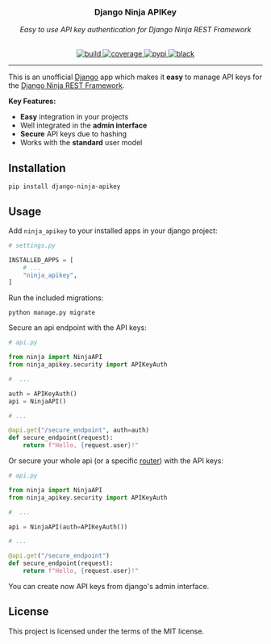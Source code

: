 <div align="center">
    <h3>Django Ninja APIKey</h3>
    <em>Easy to use API key authentication for Django Ninja REST Framework</em>
</div>
<br>
<div align="center">
    <p>
        <a href="https://github.com/mawassk/django-ninja-apikey/actions/workflows/build.yml?query=branch%3Amain++" target="_blank">
            <img src="https://github.com/mawassk/django-ninja-apikey/workflows/build/badge.svg?branch=main" alt="build">
        </a>
        <a href="https://codecov.io/gh/mawassk/django-ninja-apikey" target="_blank">
            <img src="https://img.shields.io/codecov/c/github/mawassk/django-ninja-apikey?color=%2334D058" alt="coverage">
        </a>
        <a href="https://pypi.org/project/django-ninja-apikey/">
            <img src="https://img.shields.io/pypi/v/django-ninja-apikey?color=%2334D058&label=pypi%20package" alt="pypi">
        </a>
        <a href="https://github.com/psf/black" target="_blank">
            <img src="https://img.shields.io/badge/code%20style-black-000000.svg" alt="black">
        </a>
    </p>
</div>

---

This is an unofficial [Django](https://github.com/django/django) app which makes it **easy** to manage API keys for the [Django Ninja REST Framework](https://github.com/vitalik/django-ninja).

**Key Features:**
- **Easy** integration in your projects
- Well integrated in the **admin interface**
- **Secure** API keys due to hashing 
- Works with the **standard** user model

## Installation

```
pip install django-ninja-apikey
```

## Usage
Add `ninja_apikey` to your installed apps in your django project:
```Python
# settings.py

INSTALLED_APPS = [
    # ...
    "ninja_apikey",
]
```
Run the included migrations:
```
python manage.py migrate
```
Secure an api endpoint with the API keys:
```Python
# api.py

from ninja import NinjaAPI
from ninja_apikey.security import APIKeyAuth

#  ...

auth = APIKeyAuth()
api = NinjaAPI()

# ...

@api.get("/secure_endpoint", auth=auth)
def secure_endpoint(request):
    return f"Hello, {request.user}!" 
```
Or secure your whole api (or a specific [router](https://django-ninja.rest-framework.com/tutorial/routers/)) with the API keys:
```Python
# api.py

from ninja import NinjaAPI
from ninja_apikey.security import APIKeyAuth

#  ...

api = NinjaAPI(auth=APIKeyAuth())

# ...

@api.get("/secure_endpoint")
def secure_endpoint(request):
    return f"Hello, {request.user}!" 
```
You can create now API keys from django's admin interface.

## License
This project is licensed under the terms of the MIT license.